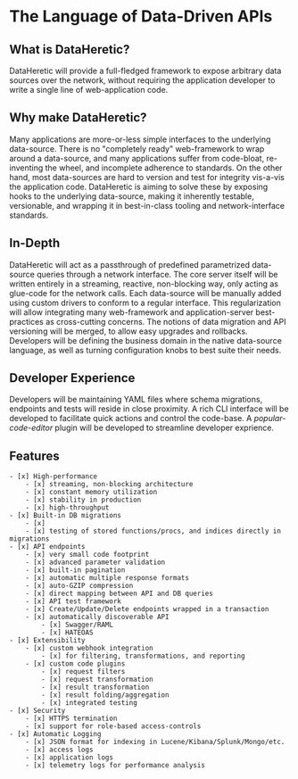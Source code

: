 # The Language of Data-Driven APIs

## What is DataHeretic?

DataHeretic will provide a full-fledged framework to expose arbitrary data sources over the network, 
without requiring the application developer to write a single line of web-application code.

## Why make DataHeretic?

Many applications are more-or-less simple interfaces to the underlying data-source.
There is no "completely ready" web-framework to wrap around a data-source, and many 
applications suffer from code-bloat, re-inventing the wheel, and incomplete adherence
to standards. On the other hand, most data-sources are hard to version and test for 
integrity vis-a-vis the application code. DataHeretic is aiming to solve these by exposing 
hooks to the underlying data-source, making it inherently testable, versionable, and 
wrapping it in best-in-class tooling and network-interface standards.

## In-Depth

DataHeretic will act as a passthrough of predefined parametrized data-source queries 
through a network interface. The core server itself will be written entirely in a 
streaming, reactive, non-blocking way, only acting as glue-code for the network calls. 
Each data-source will be manually added using custom drivers to conform to a regular 
interface. This regularization will allow integrating many web-framework and 
application-server best-practices as cross-cutting concerns. The notions of data 
migration and API versioning will be merged, to allow easy upgrades and rollbacks. 
Developers will be defining the business domain in the native data-source language, 
as well as turning configuration knobs to best suite their needs.

## Developer Experience

Developers will be maintaining YAML files where schema migrations, endpoints and tests 
will reside in close proximity. A rich CLI interface will be developed to facilitate 
quick actions and control the code-base. A _popular-code-editor_ plugin will be developed
to streamline developer exprience.

## Features

	- [x] High-performance
		- [x] streaming, non-blocking architecture
		- [x] constant memory utilization
		- [x] stability in production
		- [x] high-throughput
	- [x] Built-in DB migrations
		- [x] 
		- [x] testing of stored functions/procs, and indices directly in migrations
	- [x] API endpoints
		- [x] very small code footprint
		- [x] advanced parameter validation
		- [x] built-in pagination
		- [x] automatic multiple response formats
		- [x] auto-GZIP compression
		- [x] direct mapping between API and DB queries
		- [x] API test framework
		- [x] Create/Update/Delete endpoints wrapped in a transaction
		- [x] automatically discoverable API
			- [x] Swagger/RAML
			- [x] HATEOAS
	- [x] Extensibility
		- [x] custom webhook integration
			- [x] for filtering, transformations, and reporting
		- [x] custom code plugins
			- [x] request filters
			- [x] request transformation
			- [x] result transformation
			- [x] result folding/aggregation
			- [x] integrated testing
	- [x] Security
		- [x] HTTPS termination
		- [x] support for role-based access-controls
	- [x] Automatic Logging
		- [x] JSON format for indexing in Lucene/Kibana/Splunk/Mongo/etc.
		- [x] access logs
		- [x] application logs
		- [x] telemetry logs for performance analysis

